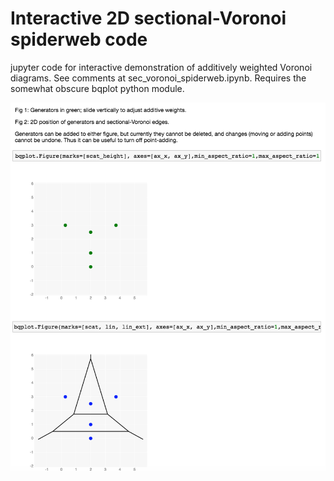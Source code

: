 # Interactive 2D sectional-Voronoi spiderweb code

jupyter code for interactive demonstration of additively weighted Voronoi diagrams. See comments at sec_voronoi_spiderweb.ipynb. Requires the somewhat obscure bqplot python module.

![Screenshot of figures](sectional_tess_screenshot.png?raw=true "Screen shot of figures")
